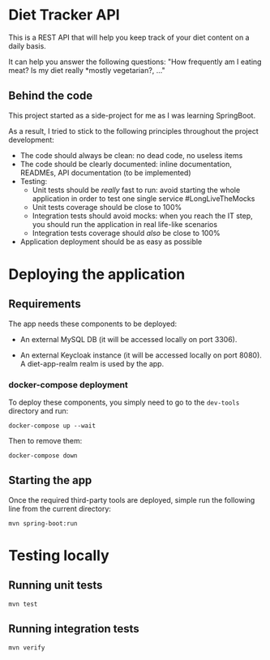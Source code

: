 # Diet Tracker API

This is a REST API that will help you keep track of your diet content on a daily basis. 

It can help you answer the following questions: "How frequently am I eating meat? Is my diet really *mostly vegetarian?, ..."

## Behind the code

This project started as a side-project for me as I was learning SpringBoot.

As a result, I tried to stick to the following principles throughout the project development:

* The code should always be clean: no dead code, no useless items
* The code should be clearly documented: inline documentation, READMEs, API documentation (to be implemented)
* Testing:
    - Unit tests should be *really* fast to run: avoid starting the whole application in order to test one single service #LongLiveTheMocks
    - Unit tests coverage should be close to 100%
    - Integration tests should avoid mocks: when you reach the IT step, you should run the application in real life-like scenarios
    - Integration tests coverage should *also* be close to 100%
* Application deployment should be as easy as possible

# Deploying the application

## Requirements

The app needs these components to be deployed:
* An external MySQL DB (it will be accessed locally on port 3306).

* An external Keycloak instance (it will be accessed locally on port 8080). A diet-app-realm realm is used by the app.

### docker-compose deployment

To deploy these components, you simply need to go to the `dev-tools` directory and run:

```
docker-compose up --wait
```

Then to remove them:

```
docker-compose down
```

## Starting the app

Once the required third-party tools are deployed, simple run the following line from the current directory:

```
mvn spring-boot:run
```

# Testing locally

## Running unit tests

```
mvn test
```

## Running integration tests

```
mvn verify
```
